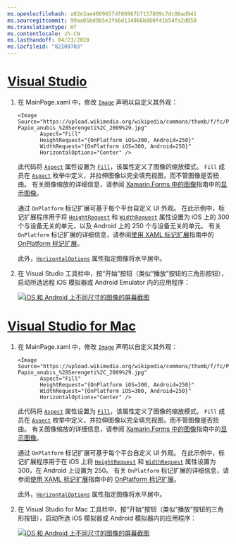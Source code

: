 ```yaml
---
ms.openlocfilehash: a83e3ae4069657df06967b7157809c7dc86ad941
ms.sourcegitcommit: 99aa05bd9b5e3f66d134066b860f41b54fa2d850
ms.translationtype: HT
ms.contentlocale: zh-CN
ms.lasthandoff: 04/23/2020
ms.locfileid: "82109703"
---
```

# <a name="visual-studio"></a>[Visual Studio](#tab/vswin)

1. 在 MainPage.xaml 中，修改 [`Image`](xref:Xamarin.Forms.Image) 声明以自定义其外观：

    ```xaml
    <Image Source="https://upload.wikimedia.org/wikipedia/commons/thumb/f/fc/Papio_anubis_%28Serengeti%2C_2009%29.jpg/200px-Papio_anubis_%28Serengeti%2C_2009%29.jpg"
           Aspect="Fill"
           HeightRequest="{OnPlatform iOS=300, Android=250}"
           WidthRequest="{OnPlatform iOS=300, Android=250}"
           HorizontalOptions="Center" />
    ```

    此代码将 [`Aspect`](xref:Xamarin.Forms.Image.Aspect) 属性设置为 [`Fill`](xref:Xamarin.Forms.Aspect.Fill)，该属性定义了图像的缩放模式。 `Fill` 成员在 [`Aspect`](xref:Xamarin.Forms.Aspect) 枚举中定义，并拉伸图像以完全填充视图，而不管图像是否扭曲。 有关图像缩放的详细信息，请参阅 [Xamarin.Forms 中的图像](~/xamarin-forms/user-interface/images.md)指南中的[显示图像](~/xamarin-forms/user-interface/images.md#display-images)。

    通过 `OnPlatform` 标记扩展可基于每个平台自定义 UI 外观。 在此示例中，标记扩展程序用于将 [`HeightRequest`](xref:Xamarin.Forms.VisualElement.HeightRequest) 和 [`WidthRequest`](xref:Xamarin.Forms.VisualElement.WidthRequest) 属性设置为 iOS 上的 300 个与设备无关的单元，以及 Android 上的 250 个与设备无关的单元。 有关 `OnPlatform` 标记扩展的详细信息，请参阅[使用 XAML 标记扩展](~/xamarin-forms/xaml/markup-extensions/consuming.md)指南中的 [OnPlatform 标记扩展](~/xamarin-forms/xaml/markup-extensions/consuming.md#onplatform)。

    此外，[`HorizontalOptions`](xref:Xamarin.Forms.View.HorizontalOptions) 属性指定图像将水平居中。

1. 在 Visual Studio 工具栏中，按“开始”按钮（类似“播放”按钮的三角形按钮），启动所选远程 iOS 模拟器或 Android Emulator 内的应用程序：

    [![iOS 和 Android 上不同尺寸的图像的屏幕截图](../images/customize-appearance.png "基于每个平台的图像尺寸")](../images/customize-appearance-large.png#lightbox "基于每个平台的图像尺寸")

# <a name="visual-studio-for-mac"></a>[Visual Studio for Mac](#tab/vsmac)

1. 在 MainPage.xaml 中，修改 [`Image`](xref:Xamarin.Forms.Image) 声明以自定义其外观：

    ```xaml
    <Image Source="https://upload.wikimedia.org/wikipedia/commons/thumb/f/fc/Papio_anubis_%28Serengeti%2C_2009%29.jpg/200px-Papio_anubis_%28Serengeti%2C_2009%29.jpg"
           Aspect="Fill"
           HeightRequest="{OnPlatform iOS=300, Android=250}"
           WidthRequest="{OnPlatform iOS=300, Android=250}"
           HorizontalOptions="Center" />
    ```

    此代码将 [`Aspect`](xref:Xamarin.Forms.Image.Aspect) 属性设置为 [`Fill`](xref:Xamarin.Forms.Aspect.Fill)，该属性定义了图像的缩放模式。 `Fill` 成员在 [`Aspect`](xref:Xamarin.Forms.Aspect) 枚举中定义，并拉伸图像以完全填充视图，而不管图像是否扭曲。 有关图像缩放的详细信息，请参阅 [Xamarin.Forms 中的图像](~/xamarin-forms/user-interface/images.md)指南中的[显示图像](~/xamarin-forms/user-interface/images.md#display-images)。

    通过 `OnPlatform` 标记扩展可基于每个平台自定义 UI 外观。 在此示例中，标记扩展程序用于在 iOS 上将 [`HeightRequest`](xref:Xamarin.Forms.VisualElement.HeightRequest) 和 [`WidthRequest`](xref:Xamarin.Forms.VisualElement.WidthRequest) 属性设置为 300，在 Android 上设置为 250。 有关 `OnPlatform` 标记扩展的详细信息，请参阅[使用 XAML 标记扩展](~/xamarin-forms/xaml/markup-extensions/consuming.md)指南中的 [OnPlatform 标记扩展](~/xamarin-forms/xaml/markup-extensions/consuming.md#onplatform)。

    此外，[`HorizontalOptions`](xref:Xamarin.Forms.View.HorizontalOptions) 属性指定图像将水平居中。

1. 在 Visual Studio for Mac 工具栏中，按“开始”按钮（类似“播放”按钮的三角形按钮），启动所选 iOS 模拟器或 Android 模拟器内的应用程序：

    [![iOS 和 Android 上不同尺寸的图像的屏幕截图](../images/customize-appearance.png "基于每个平台的图像尺寸")](../images/customize-appearance-large.png#lightbox "基于每个平台的图像尺寸")
